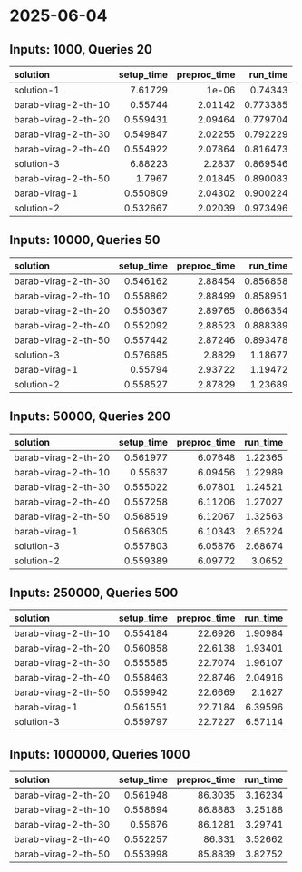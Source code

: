 # 2025-06-04

## Inputs: 1000, Queries 20

| solution            |   setup_time |   preproc_time |   run_time |
|:--------------------|-------------:|---------------:|-----------:|
| solution-1          |     7.61729  |        1e-06   |   0.74343  |
| barab-virag-2-th-10 |     0.55744  |        2.01142 |   0.773385 |
| barab-virag-2-th-20 |     0.559431 |        2.09464 |   0.779704 |
| barab-virag-2-th-30 |     0.549847 |        2.02255 |   0.792229 |
| barab-virag-2-th-40 |     0.554922 |        2.07864 |   0.816473 |
| solution-3          |     6.88223  |        2.2837  |   0.869546 |
| barab-virag-2-th-50 |     1.7967   |        2.01845 |   0.890083 |
| barab-virag-1       |     0.550809 |        2.04302 |   0.900224 |
| solution-2          |     0.532667 |        2.02039 |   0.973496 |

## Inputs: 10000, Queries 50

| solution            |   setup_time |   preproc_time |   run_time |
|:--------------------|-------------:|---------------:|-----------:|
| barab-virag-2-th-30 |     0.546162 |        2.88454 |   0.856858 |
| barab-virag-2-th-10 |     0.558862 |        2.88499 |   0.858951 |
| barab-virag-2-th-20 |     0.550367 |        2.89765 |   0.866354 |
| barab-virag-2-th-40 |     0.552092 |        2.88523 |   0.888389 |
| barab-virag-2-th-50 |     0.557442 |        2.87246 |   0.893478 |
| solution-3          |     0.576685 |        2.8829  |   1.18677  |
| barab-virag-1       |     0.55794  |        2.93722 |   1.19472  |
| solution-2          |     0.558527 |        2.87829 |   1.23689  |

## Inputs: 50000, Queries 200

| solution            |   setup_time |   preproc_time |   run_time |
|:--------------------|-------------:|---------------:|-----------:|
| barab-virag-2-th-20 |     0.561977 |        6.07648 |    1.22365 |
| barab-virag-2-th-10 |     0.55637  |        6.09456 |    1.22989 |
| barab-virag-2-th-30 |     0.555022 |        6.07801 |    1.24521 |
| barab-virag-2-th-40 |     0.557258 |        6.11206 |    1.27027 |
| barab-virag-2-th-50 |     0.568519 |        6.12067 |    1.32563 |
| barab-virag-1       |     0.566305 |        6.10343 |    2.65224 |
| solution-3          |     0.557803 |        6.05876 |    2.68674 |
| solution-2          |     0.559389 |        6.09772 |    3.0652  |

## Inputs: 250000, Queries 500

| solution            |   setup_time |   preproc_time |   run_time |
|:--------------------|-------------:|---------------:|-----------:|
| barab-virag-2-th-10 |     0.554184 |        22.6926 |    1.90984 |
| barab-virag-2-th-20 |     0.560858 |        22.6138 |    1.93401 |
| barab-virag-2-th-30 |     0.555585 |        22.7074 |    1.96107 |
| barab-virag-2-th-40 |     0.558463 |        22.8746 |    2.04916 |
| barab-virag-2-th-50 |     0.559942 |        22.6669 |    2.1627  |
| barab-virag-1       |     0.561551 |        22.7184 |    6.39596 |
| solution-3          |     0.559797 |        22.7227 |    6.57114 |

## Inputs: 1000000, Queries 1000

| solution            |   setup_time |   preproc_time |   run_time |
|:--------------------|-------------:|---------------:|-----------:|
| barab-virag-2-th-20 |     0.561948 |        86.3035 |    3.16234 |
| barab-virag-2-th-10 |     0.558694 |        86.8883 |    3.25188 |
| barab-virag-2-th-30 |     0.55676  |        86.1281 |    3.29741 |
| barab-virag-2-th-40 |     0.552257 |        86.331  |    3.52662 |
| barab-virag-2-th-50 |     0.553998 |        85.8839 |    3.82752 |